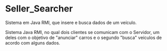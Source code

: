 # Seller_Searcher
Sistema em Java RMI, que insere e busca dados de um veículo.

Sistema Java RMI, no qual dois clientes se comunicam com o Servidor, um deles com o objetivo de "anunciar" carros e o segundo "busca" veículos de acordo com alguns dados.
